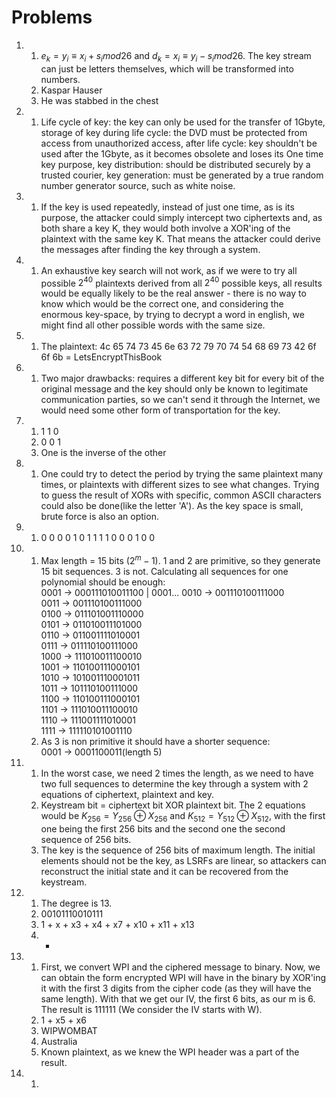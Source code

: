 # Problems

1.  
    1. $e_k = y_i \equiv x_i + s_i mod 26$ and $d_k = x_i \equiv y_i - s_i mod 26$. The key stream can just be letters themselves, which will be transformed into numbers.
    2. Kaspar Hauser
    3. He was stabbed in the chest  

2.  
    1. Life cycle of key: the key can only be used for the transfer of 1Gbyte, storage of key during life cycle: the DVD must be protected from access from unauthorized access, after life cycle: key shouldn't be used after the 1Gbyte, as it becomes obsolete and loses its One time key purpose, key distribution: should be distributed securely by a trusted courier, key generation: must be generated by a true random number generator source, such as white noise.  

3.  
    1. If the key is used repeatedly, instead of just one time, as is its purpose, the attacker could simply intercept two ciphertexts and, as both share a key K, they would both involve a XOR'ing of the plaintext with the same key K. That means the attacker could derive the messages after finding the key through a system.

4.  
    1. An exhaustive key search will not work, as if we were to try all possible $2^40$ plaintexts derived from all $2^40$ possible keys, all results would be equally likely to be the real answer - there is no way to know which would be the correct one, and considering the enormous key-space, by trying to decrypt a word in english, we might find all other possible words with the same size.

5.  
    1. The plaintext: 4c 65 74 73 45 6e 63 72 79 70 74 54 68 69 73 42 6f 6f 6b = LetsEncryptThisBook  

6.  
    1. Two major drawbacks: requires a different key bit for every bit of the original message and the key should only be known to legitimate communication parties, so we can't send it through the Internet, we would need some other form of transportation for the key.

7.  
    1. 1 1 0
    2. 0 0 1
    3. One is the inverse of the other  

8. 
    1. One could try to detect the period by trying the same plaintext many times, or plaintexts with different sizes to see what changes. Trying to guess the result of XORs with specific, common ASCII characters could also be done(like the letter 'A'). As the key space is small, brute force is also an option. 

9.  
    1. 0 0 0 0 1 0 1 1 1 1 0 0 0 1 0 0

10.  
    1. Max length = 15 bits ($2^{m}-1$). 1 and 2 are primitive, so they generate 15 bit sequences. 3 is not. Calculating all sequences for one polynomial should be enough:  
    0001 → 000111010011100 | 0001...
    0010 → 001110100111000  
    0011 → 001110100111000  
    0100 → 011101001110000  
    0101 → 011010011101000  
    0110 → 011001111010001  
    0111 → 011110100111000  
    1000 → 111010011100010  
    1001 → 110100111000101  
    1010 → 101001110001011  
    1011 → 101110100111000  
    1100 → 110100111000101  
    1101 → 111010011100010  
    1110 → 111001111010001  
    1111 → 111110101001110  
    3. As 3 is non primitive it should have a shorter sequence:  
    0001 → 0001100011(length 5)

11. 
    1. In the worst case, we need 2 times the length, as we need to have two full sequences to determine the key through a system with 2 equations of ciphertext, plaintext and key.
    2. Keystream bit = ciphertext bit XOR plaintext bit. The 2 equations would be $K_{256}=Y_{256} \oplus X_{256}$ and $K_{512}=Y_{512} \oplus X_{512}$, with the first one being the first 256 bits and the second one the second sequence of 256 bits.
    3. The key is the sequence of 256 bits of maximum length. The initial elements should not be the key, as LSRFs are linear, so attackers can reconstruct the initial state and it can be recovered from the keystream.

12. 
    1. The degree is 13.
    2. 00101110010111
    3. 1 + x + x3 + x4 + x7 + x10 + x11 + x13
    4. -

13. 
    1. First, we convert WPI and the ciphered message to binary. Now, we can obtain the form encrypted WPI will have in the binary by XOR'ing it with the first 3 digits from the cipher code (as they will have the same length). With that we get our IV, the first 6 bits, as our m is 6. The result is 111111 (We consider the IV starts with W).
    2. 1 + x5 + x6
    3. WIPWOMBAT
    4. Australia
    5. Known plaintext, as we knew the WPI header was a part of the result.

14. 
    1.

